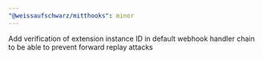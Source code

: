 ```yaml
---
"@weissaufschwarz/mitthooks": minor
---
```


Add verification of extension instance ID in default webhook handler chain to be able to prevent forward replay attacks
